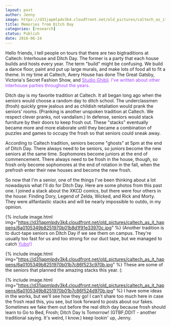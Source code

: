 ```yaml
---
layout: post
author: Jenny
image: https://d31japmlpdv3k4.cloudfront.net/old_pictures/caltech_as_it_happens/6a0105349b8251970b01b8d1f91d51970c.jpg
title: Memories from Ditch Day
categories: [research]
status: Publish
date: 2016-06-24
---
```


Hello friends,
I tell people on tours that there are two bigtraditions at Caltech: Interhouse and Ditch Day. The former is a party that each house builds and hosts every year. The term "build" might be confusing. We build a dance floor, paint and put up large murals, and make lots of food all to fit a theme. In my time at Caltech, Avery House has done The Great Gatsby, Victoria's Secret Fashion Show, and <span style="color: #a040ff;"><a href="https://en.wikipedia.org/wiki/Studio_Ghibli" style="color: #a040ff;">Studio Ghibli</a>. I've written about other interhouse parties throughout the years.

Ditch day is my favorite tradition at Caltech. It all began long ago when the seniors would choose a random day to ditch school. The underclassmen (frosh) quickly grew jealous and as childish retaliation would prank the seniors' rooms. (Pranking is another unspoken tradition at Caltech. We respect clever pranks, not vandalism.) In defense, seniors would stack furniture by their doors to keep frosh out. These "stacks" eventually became more and more elaborate until they became a combination of puzzles and games to occupy the frosh so that seniors could sneak away.

According to Caltech tradition, seniors become "ghosts" at 5pm at the end of Ditch Day. There always need to be seniors, so juniors become the new seniors at the same time. Sophomores become juniors at the end of commencement. There always need to be frosh in the house, though, so frosh only become sophomores at the end of rotation in the fall, when the prefrosh enter their new houses and become the new frosh.

So now that I'm a senior, one of the things I've been thinking about a lot nowadaysis what I'll do for Ditch Day. Here are some photos from this past one. I joined a stack about the XKCD comics, but there were four others in the house: Finding Dory, Legend of Zelda, Wicked, and Rick and Morty. They were allfantastic stacks and will be nearly impossible to outdo, in my opinion.


{% include image.html img="https://d31japmlpdv3k4.cloudfront.net/old_pictures/caltech_as_it_happens/6a0105349b8251970b01b8d1f91e33970c.jpg" %}
(Another tradition is to duct-tape seniors on Ditch Day if we see them on campus. They're usually too fast for us and too strong for our duct tape, but we managed to catch <span style="color: #a040ff;"><a href="https://caltech.typepad.com/caltech_as_it_happens/three-languages-two-majors-one-heck-of-a-time/" style="color: #a040ff;">Yubo</a>!)


{% include image.html img="https://d31japmlpdv3k4.cloudfront.net/old_pictures/caltech_as_it_happens/6a0105349b8251970b01b7c86f523c970b.jpg" %}
These are some of the seniors that planned the amazing stacks this year. (:


{% include image.html img="https://d31japmlpdv3k4.cloudfront.net/old_pictures/caltech_as_it_happens/6a0105349b8251970b01b7c86f524d970b.jpg" %}
I have some ideas in the works, but we'll see how they go! I can't share too much here in case the frosh read this, you see, but look forward to posts about our fakes. Sometimes we fake them out before the real ditch day because frosh should learn to Go to Bed, Frosh; Ditch Day Is Tomorrow! (GTBF;DDIT - another traditional saying. It's weird, I know.)
keep lookin' up,
Jenny.

